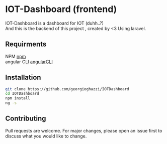 # IOT-Dashboard (frontend)

IOT-Dashboard is a dashboard for IOT (duhh..?) <br />
And this is the backend of this project , created by <3 Using laravel.


## Requirments

NPM [npm](https://www.npmjs.com/get-npm)<br />
angular CLI [angularCLI](https://cli.angular.io/)



## Installation

```bash
git clone https://github.com/georgioghazzi/IOTDashboard
cd IOTDashboard
npm install
ng -s 
```



## Contributing
Pull requests are welcome. For major changes, please open an issue first to discuss what you would like to change.
